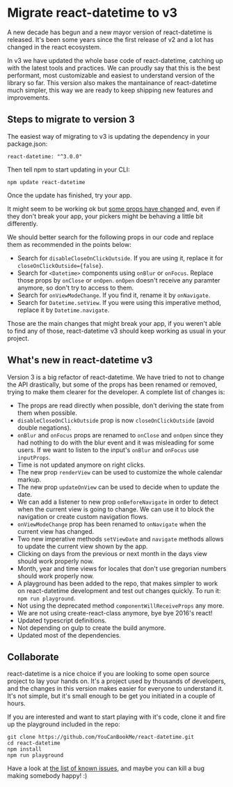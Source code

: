 # Migrate react-datetime to v3

A new decade has begun and a new mayor version of react-datetime is released. It's been some years since the first release of v2 and a lot has changed in the react ecosystem. 

In v3 we have updated the whole base code of react-datetime, catching up with the latest tools and practices. We can proudly say that this is the best performant, most customizable and easiest to understand version of the library so far. This version also makes the mantainance of react-datetime much simpler, this way we are ready to keep shipping new features and improvements.


## Steps to migrate to version 3

The easiest way of migrating to v3 is updating the dependency in your package.json:
```
react-datetime: "^3.0.0"
```

Then tell npm to start updating in your CLI:
```
npm update react-datetime
```

Once the update has finished, try your app. 

It might seem to be working ok but [some props have changed](#whats-new-in-react-datetime-v3) and, even if they don't break your app, your pickers might be behaving a little bit differently.

We should better search for the following props in our code and replace them as recommended in the points below:
* Search for `disableCloseOnClickOutside`. If you are using it, replace it for `closeOnClickOutside={false}`.
* Search for `<Datetime>` components using `onBlur` or `onFocus`. Replace those props by `onClose` or `onOpen`. `onOpen` doesn't receive any paramter anymore, so don't try to access to them.
* Search for `onViewModeChange`. If you find it, rename it by `onNavigate`.
* Search for `Datetime.setView`. If you were using this imperative method, replace it by `Datetime.navigate`.

Those are the main changes that might break your app, if you weren't able to find any of those, react-datetime v3 should keep working as usual in your project.

## What's new in react-datetime v3
Version 3 is a big refactor of react-datetime. We have tried to not to change the API drastically, but some of the props has been renamed or removed, trying to make them clearer for the developer. A complete list of changes is:

* The props are read directly when possible, don't deriving the state from them when possible.
* `disableCloseOnClickOutside` prop is now `closeOnClickOutside` (avoid double negations).
* `onBlur` and `onFocus` props are renamed to `onClose` and `onOpen` since they had nothing to do with the blur event and it was misleading for some users. If we want to listen to the input's `onBlur` and `onFocus` use `inputProps`.
* Time is not updated anymore on right clicks.
* The new prop `renderView` can be used to customize the whole calendar markup.
* The new prop `updateOnView` can be used to decide when to update the date.
* We can add a listener to new prop `onBeforeNavigate` in order to detect when the current view is going to change. We can use it to block the navigation or create custom navigation flows.
* `onViewModeChange` prop has been renamed to `onNavigate` when the current view has changed.
* Two new imperative methods `setViewDate` and `navigate` methods allows to update the current view shown by the app.
* Clicking on days from the previous or next month in the days view should work properly now.
* Month, year and time views for locales that don't use gregorian numbers should work properly now.
* A playground has been added to the repo, that makes simpler to work on react-datetime development and test out changes quickly. To run it: `npm run playground`.
* Not using the deprecated method `componentWillReceiveProps` any more.
* We are not using create-react-class anymore, bye bye 2016's react!
* Updated typescript definitions.
* Not depending on gulp to create the build anymore.
* Updated most of the dependencies.

## Collaborate

react-datetime is a nice choice if you are looking to some open source project to lay your hands on. It's a project used by thousands of developers, and the changes in this version makes easier for everyone to understand it. It's not simple, but it's small enough to be get you initiated in a couple of hours.

If you are interested and want to start playing with it's code, clone it and fire up the playground included in the repo:

```
git clone https://github.com/YouCanBookMe/react-datetime.git
cd react-datetime
npm install
npm run playground
```

Have a look at [the list of known issues](https://github.com/YouCanBookMe/react-datetime/issues), and maybe you can kill a bug making somebody happy! :)

